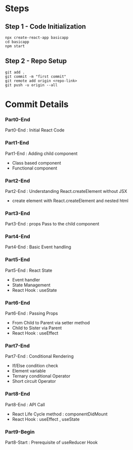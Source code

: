 # Steps

## Step 1 - Code Initialization

```
npx create-react-app basicapp
cd basicapp
npm start
```

## Step 2 - Repo Setup

```
git add .
git commit -m "first commit"
git remote add origin <repo-link>
git push -u origin --all
```

# Commit Details

### Part0-End 
Part0-End : Initial React Code 

### Part1-End  
Part1-End : Adding child component 
- Class based component
- Functional component

### Part2-End  
Part2-End : Understanding React.createElement without JSX
- create element with React.createElement and nested html

### Part3-End  
Part3-End : props Pass to the child component

### Part4-End  
Part4-End : Basic Event handling

### Part5-End  
Part5-End : React State
- Event handler
- State Management
- React Hook : useState

### Part6-End  
Part6-End : Passing Props
- From Child to Parent via setter method
- Child to Sister via Parent
- React Hook : useEffect

### Part7-End  
Part7-End : Conditional Rendering
- If/Else condition check
- Element variable
- Ternary conditional Operator
- Short circuit Operator

### Part8-End  
Part8-End : API Call
- React Life Cycle method : componentDidMount
- React Hook : useEffect , useState

### Part9-Begin  
Part8-Start : Prerequisite of useReducer Hook